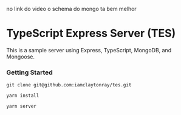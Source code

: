 no link do video o schema do  mongo ta bem melhor


# TypeScript Express Server (TES)

This is a sample server using Express, TypeScript, MongoDB, and Mongoose.

### Getting Started

```
git clone git@github.com:iamclaytonray/tes.git
```

```
yarn install
```

```
yarn server
```
